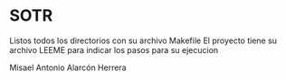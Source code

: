 # SOTR
Listos todos los directorios con su archivo Makefile
El proyecto tiene su archivo LEEME para indicar los pasos para su ejecucion

Misael Antonio Alarcón Herrera
